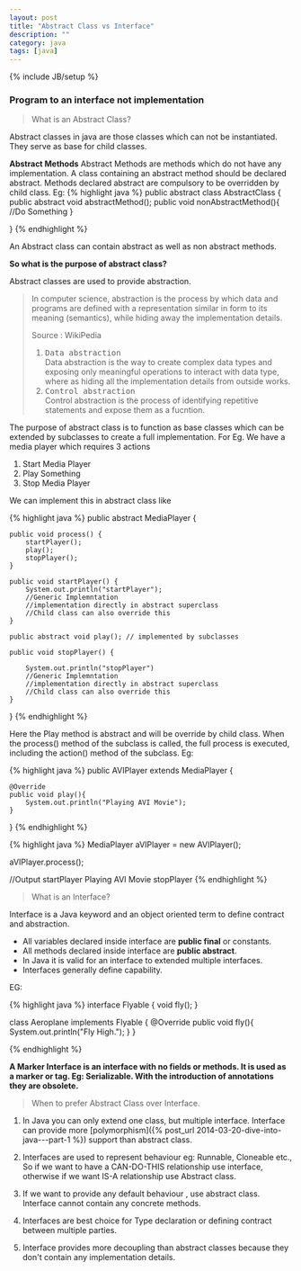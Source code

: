 ```yaml
---
layout: post
title: "Abstract Class vs Interface"
description: ""
category: java
tags: [java]
---
```

{% include JB/setup %}

<h3> Program to an interface not implementation </h3>


> What is an Abstract Class? 

Abstract classes in java are those classes which can not be instantiated. They serve as base for child classes. 

**Abstract Methods**
Abstract Methods are methods which do not have any implementation. A class containing an abstract method should be declared abstract. Methods declared abstract are compulsory to be overridden by child class. 
Eg: 
{% highlight java %}
public abstract class AbstractClass {
    public abstract void abstractMethod();
    public void nonAbstractMethod(){
    //Do Something
}

}
{% endhighlight %}

An Abstract class can contain abstract as well as non abstract methods.

**So what is the purpose of abstract class?**

Abstract classes are used to provide abstraction.

<blockquote class="blockquote-reverse">
<p class="text-muted">
In computer science, abstraction is the process by which data and programs are defined with a representation similar in form to its meaning (semantics), while hiding away the implementation details.
<footer>Source : WikiPedia</footer>

<ol>
<li> <kbd>Data abstraction</kbd><br/>
Data abstraction is the way to create complex data types and exposing only meaningful operations to interact with data type, where as hiding all the implementation details from outside works.
		</li>
<li> <kbd>Control abstraction</kbd><br/>
		Control abstraction is the process of identifying repetitive statements and expose them as a fucntion.
		</li>
		</ol>

</p>
</blockquote>
The purpose of abstract class is to function as base classes which can be extended by subclasses to create a full implementation. For Eg.
We have a media player which requires 3 actions

1. Start Media Player
2. Play Something
3. Stop Media Player

We can implement this in abstract class like 

{% highlight java %}
public abstract MediaPlayer {

    public void process() {
        startPlayer();
        play();
        stopPlayer();
    }

    public void startPlayer() {
    	System.out.println("startPlayer");
    	//Generic Implemntation
        //implementation directly in abstract superclass
        //Child class can also override this
    }

    public abstract void play(); // implemented by subclasses

    public void stopPlayer() {

    	System.out.println("stopPlayer")
        //Generic Implemntation
        //implementation directly in abstract superclass
        //Child class can also override this
    }
}
{% endhighlight %}

Here the Play method is abstract and will be override by child class. When the process() method of the subclass is called, the full process is executed, including the action() method of the subclass.
Eg:

{% highlight java %}
public AVIPlayer extends MediaPlayer {

	@Override
    public void play(){
    	System.out.println("Playing AVI Movie");
    }

}
{% endhighlight %}

{% highlight java %}
MediaPlayer aVIPlayer = new AVIPlayer();

aVIPlayer.process();

//Output
startPlayer
Playing AVI Movie
stopPlayer
{% endhighlight %}


> What is an Interface?

Interface is a Java keyword and an object oriented term to define contract and abstraction. 

<ul>
<li> All variables declared inside interface are <b>public final</b> or constants. </li>
<li> All methods declared inside interface are <b>public abstract</b>. </li>
<li> In Java it is valid for an interface to extended multiple interfaces. </li>
<li> Interfaces generally define capability. </li>
</ul>

EG: 

{% highlight java %}
interface Flyable {
    void fly();
}

class Aeroplane implements Flyable {
    @Override
    public void fly(){
    	System.out.println("Fly High.");
    }
}

{% endhighlight %}


**A Marker Interface is an interface with no fields or methods. It is used as a marker or tag. Eg: Serializable.
With the introduction of annotations they are obsolete.**




> When to prefer Abstract Class over Interface. 


1. In Java you can only extend one class, but multiple interface.  Interface can provide more [polymorphism]({% post_url 2014-03-20-dive-into-java---part-1 %}) support than abstract class. 

2. Interfaces are used to represent behaviour eg: Runnable, Cloneable etc., So if we want to have a CAN-DO-THIS relationship use interface, otherwise if we want IS-A relationship use Abstract class. 

3. If we want to provide any default behaviour , use abstract class. Interface cannot contain any concrete methods. 

4. Interfaces are best choice for Type declaration or defining contract between multiple parties. 

5. Interface provides more decoupling than abstract classes because they don't contain any implementation details. 


